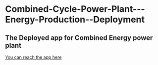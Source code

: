 # Combined-Cycle-Power-Plant---Energy-Production--Deployment

## The Deployed app for Combined Energy power plant
[You can reach the app here](https://share.streamlit.io/manu-gr/combined-cycle-power-plant---energy-production--deployment/main/new_app.py)
